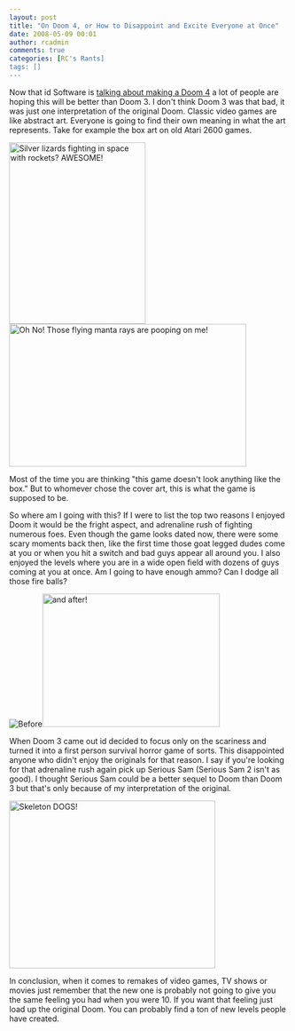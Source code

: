 ```yaml
---
layout: post
title: "On Doom 4, or How to Disappoint and Excite Everyone at Once"
date: 2008-05-09 00:01
author: rcadmin
comments: true
categories: [RC's Rants]
tags: []
---
```

Now that id Software is <a href="http://www.idsoftware.com/">talking about making a Doom 4</a> a lot of people are hoping this will be better than Doom 3. I don't think Doom 3 was that bad, it was just one interpretation of the original Doom. Classic video games are like abstract art. Everyone is going to find their own meaning in what the art represents. Take for example the box art on old Atari 2600 games.

<img src="http://bitsmack.com/wp/wp-content/uploads/2008/05/b_demonattack_front.jpg" title="Silver lizards fighting in space with rockets? AWESOME!" height="327" width="246" /><img src="http://bitsmack.com/wp/wp-content/uploads/2008/05/s_demonattack_2.png" title="Oh No! Those flying manta rays are pooping on me!" height="257" width="428" />

Most of the time you are thinking "this game doesn't look anything like the box." But to whomever chose the cover art, this is what the game is supposed to be.

So where am I going with this? If I were to list the top two reasons I enjoyed Doom it would be the fright aspect, and adrenaline rush of fighting numerous foes. Even though the game looks dated now, there were some scary moments back then, like the first time those goat legged dudes come at you or when you hit a switch and bad guys appear all around you. I also enjoyed the levels where you are in a wide open field with dozens of guys coming at you at once. Am I going to have enough ammo? Can I dodge all those fire balls?

<img src="http://bitsmack.com/wp/wp-content/uploads/2008/05/showoff3.jpg" title="Before" /><img src="http://bitsmack.com/wp/wp-content/uploads/2008/05/sml_inside_imp1.jpg" title="and after!" height="240" width="320" />

When Doom 3 came out id decided to focus only on the scariness and turned it into a first person survival horror game of sorts. This disappointed anyone who didn't enjoy the originals for that reason. I say if you're looking for that adrenaline rush again pick up Serious Sam (Serious Sam 2 isn't as good). I thought Serious Sam could be a better sequel to Doom than Doom 3 but that's only because of my interpretation of the original.

<img src="http://bitsmack.com/wp/wp-content/uploads/2008/05/seriousfight.jpg" title="Skeleton DOGS!" height="302" width="372" />

In conclusion, when it comes to remakes of video games, TV shows or movies just remember that the new one is probably not going to give you the same feeling you had when you were 10. If you want that feeling just load up the original Doom. You can probably find a ton of new levels people have created.
